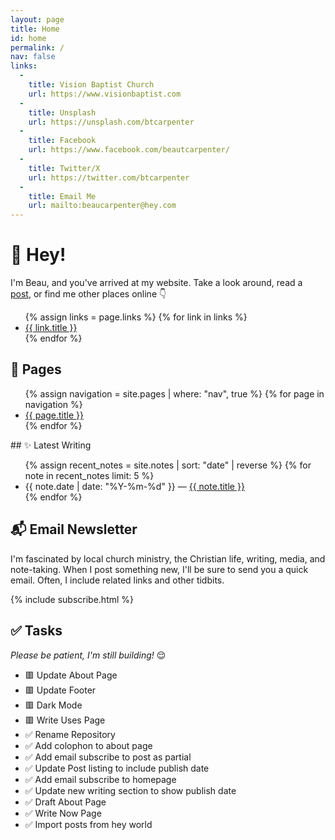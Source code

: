 ```yaml
---
layout: page
title: Home
id: home
permalink: /
nav: false
links:
  -
    title: Vision Baptist Church
    url: https://www.visionbaptist.com
  - 
    title: Unsplash
    url: https://unsplash.com/btcarpenter
  - 
    title: Facebook
    url: https://www.facebook.com/beautcarpenter/
  - 
    title: Twitter/X
    url: https://twitter.com/btcarpenter
  - 
    title: Email Me
    url: mailto:beaucarpenter@hey.com
---
```


# 👋 Hey!

<p class="bg-indigo-50 dark:bg-slate-900 bg-opacity-70 -mt-4 py-12 px-5 rounded-xl">
I'm Beau, and you've arrived at my website. Take a look around, read a <a class="" href="/posts">post</a>, or find me other places online 👇
</p>

<ul>
{% assign links = page.links %}
{% for link in links %}
  <li><a class="after:content-['_↗'] " href='{{ link.url }}'>{{ link.title }}</a>
  </li>
{% endfor %}
</ul>

## 📝 Pages

<ul>
  {% assign navigation = site.pages | where: "nav", true %}
  {% for page in navigation %}
  <li>
    <a href="{{ site.baseurl }}{{ page.url }}">{{ page.title }}</a>
  </li>
  {% endfor %}
</ul>
## ✨ Latest Writing

<ul>
  {% assign recent_notes = site.notes | sort: "date" | reverse %}
  {% for note in recent_notes limit: 5 %}
    <li>
      {{ note.date | date: "%Y-%m-%d" }} — <a class="internal-link" href="{{ site.baseurl }}{{ note.url }}">{{ note.title }}</a>
    </li>
  {% endfor %}
</ul>

## 📬 Email Newsletter

I'm fascinated by local church ministry, the Christian life, writing, media, and note-taking. When I post something new, I'll be sure to send you a quick email. Often, I include related links and other tidbits.

{% include subscribe.html %}

## ✅ Tasks

*Please be patient, I'm still building!* 😌

- 🟥 Update About Page
- 🟥 Update Footer
- 🟥 Dark Mode
- 🟥 Write Uses Page
- ✅ Rename Repository
- ✅ Add colophon to about page
- ✅ Add email subscribe to post as partial
- ✅ Update Post listing to include publish date
- ✅ Add email subscribe to homepage
- ✅ Update new writing section to show publish date
- ✅ Draft About Page
- ✅ Write Now Page
- ✅ Import posts from hey world

<style>
  .wrapper {
    max-width: 46em;
  }
</style>